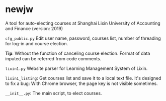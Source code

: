 # newjw
A tool for auto-electing courses at Shanghai Lixin University of Accounting and Finance (version: 2019)

`cfg_public.py` Edit user name, password, courses list, number of threading for log-in and course election.

**Tip**: Without the function of canceling course election. Format of data inputed can be referred from code comments.

`lixin1.py` Website parser for Learning Management System of Lixin.

`lixin1_listing`: Get courses list and save it to a local text file. It's designed to fix a bug: With Chrome browser, the page key is not visible sometimes.

`__init__.py`: The main script, to elect courses.

